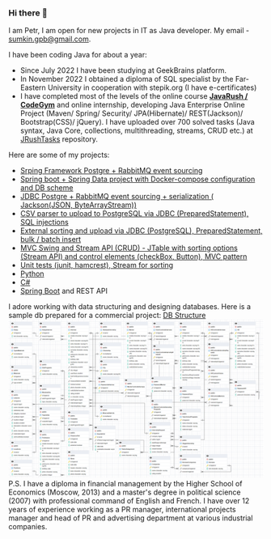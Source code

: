 ### Hi there 👋

I am Petr, I am open for new projects in IT as Java developer. My email - sumkin.gpb@gmail.com. 

I have been coding Java for about a year:

- Since July 2022 I have been studying at GeekBrains platform. 
- In November 2022 I obtained a diploma of SQL specialist by the Far-Eastern University in cooperation with stepik.org (I have e-certificates)
- I have completed most of the levels of the online course **[JavaRush / CodeGym](https://codegym.cc/)** and online internship, developing Java Enterprise Online Project (Maven/ Spring/ Security/ JPA(Hibernate)/ REST(Jackson)/ Bootstrap(CSS)/ jQuery). I have uploaded over 700 solved tasks (Java syntax, Java Core, collections, multithreading, streams, CRUD etc.) at [JRushTasks](https://github.com/Frenchfan/JRushTasks) repository.

Here are some of my projects:
- [Srping Framework Postgre + RabbitMQ event sourcing](https://github.com/Frenchfan/Java_geeksamples/commit/5bce2cefd05b4bc88151febdd775ba2fc8d480e4)
- [Spring boot + Spring Data project with Docker-compose configuration and DB scheme](https://github.com/Frenchfan/Titan/tree/master)
- [JDBC Postgre + RabbitMQ event sourcing + serialization ( Jackson(JSON, ByteArrayStream))](https://github.com/Frenchfan/Java_geeksamples/commit/9d4f0f8d83f2c9dbe6ea09fdb175374361003f81)
- [CSV parser to upload to PostgreSQL via JDBC (PreparedStatement), SQL injections](https://github.com/Frenchfan/Java_geeksamples/commit/d41ba61c2bf831b3080de52eac8cdcb7508cb667)
- [External sorting and upload via JDBC (PostgreSQL), PreparedStatement, bulk / batch insert](https://github.com/Frenchfan/Java_geeksamples/commit/23da81e362672b115cd80012b2eb1eae9d0d5fc0)
- [MVC Swing and Stream API (CRUD) - JTable with sorting options (Stream API) and control elements (checkBox, Button), MVC pattern](https://github.com/Frenchfan/Java_geeksamples/blob/main/src/main/java/OOPSem4/Homework4/Readme.md)
- [Unit tests (junit, hamcrest), Stream for sorting](https://github.com/Frenchfan/Java_geeksamples/blob/main/src/test/java/com/gridnine/testing/FlightsFilterTest.java)
- [Python](https://github.com/Frenchfan/Python_Examples)
- [C#](https://github.com/Frenchfan/C_Samples)
- [Spring Boot](https://github.com/Frenchfan/NeoStudyVacation/tree/master) and REST API

I adore working with data structuring and designing databases. Here is a sample db prepared for a commercial project:
[DB Structure](https://github.com/Frenchfan/Titan/blob/master/src/main/resources/titan.pgerd.png)
![DB Structure](https://github.com/Frenchfan/Titan/blob/master/src/main/resources/titan.pgerd.png)
P.S. I have a diploma in financial management by the Higher School of Economics (Moscow, 2013) and a master's degree in political science (2007) with professional command of English and French. I have over 12 years of experience working as a PR manager, international projects manager and head of PR and advertising department at various industrial companies.  

<!--
**Frenchfan/Frenchfan** is a ✨ _special_ ✨ repository because its `README.md` (this file) appears on your GitHub profile.

Here are some ideas to get you started:

- 🔭 I’m currently working on ...
- 🌱 I’m currently learning ...
- 👯 I’m looking to collaborate on ...
- 🤔 I’m looking for help with ...
- 💬 Ask me about ...
- 📫 How to reach me: ...
- 😄 Pronouns: ...
- ⚡ Fun fact: ...
-->
